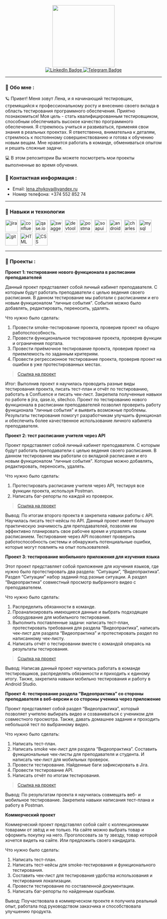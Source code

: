 <div id="header" align="center">
  <img src="https://media3.giphy.com/media/v1.Y2lkPTc5MGI3NjExZHVuYWk4dGZhYnNqODMyMDQwNHo2eWxkZjFhZjZzcW0xYXRqaHUyOCZlcD12MV9pbnRlcm5hbF9naWZfYnlfaWQmY3Q9Zw/QX15lZJbifeQPzcNDt/giphy.gif" width="200"/>
</div>
 <div id="badges"  align="center">
  <a href="https://www.linkedin.com/in/елена-жукова-273322282">
    <img src="https://img.shields.io/badge/LinkedIn-blue?style=for-the-badge&logo=linkedin&logoColor=white" alt="LinkedIn Badge"/>
  </a> 
   <a href="https://web.telegram.org/k/#@violeus_syringa">
    <img src="https://img.shields.io/badge/Telegram-blue?style=for-the-badge&logo=telegram&logoColor=white" alt="Telegram Badge"/>
  </a>
</div>

---

### :dizzy: __Обо мне__ : 
:ringed_planet: Привет! Меня зовут Лена, и я начинающий тестировщик, стремящийся к профессиональному росту и внесению своего вклада в область тестирования программного обеспечения. Приятно познакомиться! 
Моя цель - стать квалифицированным тестировщиком, способным обеспечивать высокое качество программного обеспечения. Я стремлюсь учиться и развиваться, применяя свои знания в реальных проектах. 
Я  ответственна, внимательна к деталям, стремлюсь к постоянному совершенствованию и готова к обучению новым вещам. Мне нравится работать в команде, обмениваться опытом и решать сложные задачи.

:computer: В этом репозитории Вы можете посмотреть мои проекты выполненные во время обучения. 

### :dizzy: __Контактная информация__ :
- Email:  lena.zhykova@yandex.ru
- Номер телефона: +374 552 852 74

---

### :dizzy: __Навыки и технологии__
<div>
  <img src="https://cdn.jsdelivr.net/gh/devicons/devicon/icons/jira/jira-original.svg" title="jira" alt="jira" width="40" height="40"/>&nbsp
  <img src="https://cdn-icons-png.flaticon.com/512/5968/5968793.png" title="confluence" alt="confluence" width="40" height="40"/>&nbsp
  <img src="https://media.rbcdn.ru/media/rbdata/qase.jpg.400x400_q100.jpg" title="qase.io" alt="qase.io" width="40" height="40"/>&nbsp
  <img src="https://www.svgrepo.com/show/306821/swagger.svg" title="swagger" alt="swagger" width="40" height="40"/>&nbsp
  <img src="https://d33wubrfki0l68.cloudfront.net/38b5c953a4667366685d55db55d057c86db1fc54/a0fdc/static/acae6b24d940347661ca901ea07f47c1/chrome-dev-logo-icon.png" title="devtools" alt="devtools" width="40" height="40"/>&nbsp
  <img src="https://seeklogo.com/images/P/postman-logo-0087CA0D15-seeklogo.com.png" title="postman" alt="postman" width="40" height="40"/>&nbsp
  <img src="https://static0.smartbear.co/smartbearbrand/media/images/home/soapui-icon.svg" title="soapui" alt="soapui" width="40" height="40"/>&nbsp
  <img src="https://cdn.jsdelivr.net/gh/devicons/devicon/icons/androidstudio/androidstudio-original.svg" title="android-studio" alt="android-studio" width="40" height="40"/>&nbsp
  <img src="https://cdn.icon-icons.com/icons2/3053/PNG/512/charles_proxy_macos_bigsur_icon_190302.png" title="charles-proxy" alt="charles-proxy" width="40" height="40"/>&nbsp
  <img src="https://cdn.jsdelivr.net/gh/devicons/devicon/icons/mysql/mysql-original.svg" title="mysql" alt="mysql" width="40" height="40"/>&nbsp
  <img src="https://cdn.icon-icons.com/icons2/2389/PNG/512/git_logo_icon_145254.png" title="git" alt="git" width="40" height="40"/>&nbsp
  <img src="https://encrypted-tbn2.gstatic.com/images?q=tbn:ANd9GcR2Ep-AI1ISJmPFXuXGmNnkuXRsAfVzq7Aezx2GtuCYPp2zQUN7" title="HTML" alt="HTML" width="40" height="40"/>&nbsp
  <img src="https://miro.medium.com/v2/resize:fit:504/0*gS2k4hP6HBKqksCZ.png" title="CSS" alt="CSS" width="40" height="40"/>&nbsp
</div>

---

### :dizzy: __Проекты__ : 

**Проект 1: тестирование нового функционала в расписании преподавателей**

Данный проект представляет собой личный кабинет преподавателя. С которым будут работать преподаватели с целью ведения своего расписания. В данном тестирование мы работали с расписанием и его новым функционалом "личные события". События можно было добавлять, редактировать, переносить, удалять.

Что нужно было сделать: 
1. Провести smoke-тестирование проекта, проверив проект на общую работоспособность.
2. Провести функциональное тестирование проекта, проверив функции и ограничения портала.
3. Провести приёмочное тестирование проекта, проверив проект на приемлемость по заданным критериям.
4. Провести регрессионное тестирование проекта, проверив проект на ошибки в уже протестированных местах.
> <a href="https://www.notion.so/ffe14b0cde5d4801b205350bfcc483fa">Ссылка на проект</a>

Итог: Выполнив проект я научилась проводить разные виды тестирования проекта, писать тест-план и отчёт по тестированию, работать в Confluence и писать чек-лист. Закрепила полученные навыки по работе в jira, qase.io, sitechco. Проект по тестированию нового функционала в расписании преподавателей позволил проверить работу функционала "личные события" и выявить возможные проблемы. Результаты тестирования помогут разработчикам улучшить функционал и обеспечить более качественное использование личного кабинета преподавателя. 


**Проект 2: тест расписание учителя через API**

Проект представляет собой личный кабинет преподавателя. С которым будут работать преподаватели с целью ведения своего расписания. В данном тестирование мы работали со вкладкой расписание и его новым функционалом "личные события". Которые можно добавлять, редактировать, переносить, удалять.

Что нужно было сделать:
1. Протестировать расписание учителя через API, тестируя все функции проекта, используя Postman.
2. Написать баг-репорты по каждой из проверок.
> <a href="https://www.notion.so/ffe14b0cde5d4801b205350bfcc483fa">Ссылка на проект</a>

Вывод: По итогам второго проекта я закрепила навыки работы с API. Научилась писать тест-кейсы по API. Данный проект имеет большую практическую значимость для преподавателей, позволяя им эффективно планировать свое рабочее время и управлять своим расписанием. Тестирование через API позволяет проверить работоспособность системы и обнаружить потенциальные ошибки, которые могут повлиять на опыт пользователей.

**Проект 3: тестирование мобильного приложения для изучения языка**

Этот проект представляет собой приложение для изучения языков, где нужно было протестировать два раздела: “Ситуации”, “Видеопрактика”. Раздел “Ситуации” набор заданий под разные ситуации. А раздел “Видеопрактика” совместный просмотр выбранного видео с преподавателем.

Что нужно было сделать:
1. Распределить обязанности в команде.
2. Проанализировать имеющиеся данные и выбрать подходящее оборудование для мобильного тестирования. 
3. Выполнить поставленные задачи: написать тест-план, протестировать требования для раздела “Видеопрактика”, написать чек-лист для раздела “Видеопрактика” и протестировать раздел по написанному чек-листу. 
4. Написать отчёт о тестировании вместе с командой опираясь на результаты тестирования. 
> <a href="https://www.notion.so/cf18ab168bd24ee69668cf70e24adeb0">Ссылка на проект</a>

Вывод: Написав данный проект научилась работать в команде тестировщиков, распределять обязанности и  приходить к единому итогу. Также, закрепила навыки мобильно тестирования и работу в Android Studio.


**Проект 4: тестирование раздела “Видеопрактика” со стороны преподавателя в веб-версии и со стороны ученика через приложение**

Проект представляет собой раздел “Видеопрактика”, который позволяет учителю выбирать видео и созваниваться с учеником для совместного просмотра. Также, давать домашнее задание и проходить небольшой тест по выбранному видео. 

Что нужно было сделать:
1. Написать тест-план.
2. Написать smoke чек-лист для раздела “Видеопрактика”. Составить функциональные чек-листы для преподавателя и студента. И написать чек-лист для мобильных проверок. 
3. Провести тестирование. Найденные баги зафиксировать в Jira.
4. Провести тестирование API. 
5. Написать отчёт по итогам тестирования.
> <a href="https://www.notion.so/ba64fcd8fb814392ab7c6e43127ba192">Ссылка на проект</a>

Вывод: По результатам проекта я научилась совмещать веб- и мобильное тестирование. Закрепила навыки написания тест-плана и работу в Postman. 


**Коммерческий проект**

Коммерческий проект представлял собой сайт с коллекционными товарами от звёзд и не только. На сайте можно выбрать товар и оформить покупку на него. Проголосовать за ту звезду, товар которой хочется видеть на сайте. Или предложить своего кандидата.

Что нужно было сделать:
1. Написать тест-план.
2. Написать тест-кейсы для smoke-тестирования и функционального тестирования.
3. Составить чек-лист для тестирования удобства использования и тестирования локализации.
4. Провести тестирование по составленной документации. 
5. Написать баг-репорты по найденным ошибкам.

Вывод: Поучаствовала в коммерческом проекте я получила реальный опыт, работала под руководством заказчика и способствовала улучшению продукта. 
